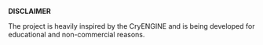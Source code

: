 **DISCLAIMER**

The project is heavily inspired by the CryENGINE and is being developed for educational and non-commercial reasons.
